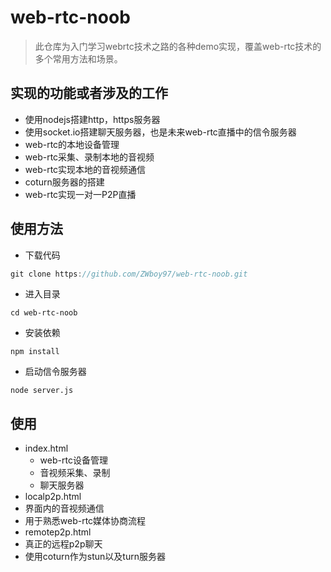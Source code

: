 # web-rtc-noob
> 此仓库为入门学习webrtc技术之路的各种demo实现，覆盖web-rtc技术的多个常用方法和场景。
## 实现的功能或者涉及的工作
- 使用nodejs搭建http，https服务器
- 使用socket.io搭建聊天服务器，也是未来web-rtc直播中的信令服务器
- web-rtc的本地设备管理
- web-rtc采集、录制本地的音视频
- web-rtc实现本地的音视频通信
- coturn服务器的搭建
- web-rtc实现一对一P2P直播

## 使用方法
- 下载代码
```js
git clone https://github.com/ZWboy97/web-rtc-noob.git
```
- 进入目录
```
cd web-rtc-noob
```

- 安装依赖
```
npm install
```

- 启动信令服务器
```
node server.js
```

## 使用
- index.html
  - web-rtc设备管理
  - 音视频采集、录制
  - 聊天服务器
 - localp2p.html
  - 界面内的音视频通信
  - 用于熟悉web-rtc媒体协商流程
 - remotep2p.html
  - 真正的远程p2p聊天
  - 使用coturn作为stun以及turn服务器

